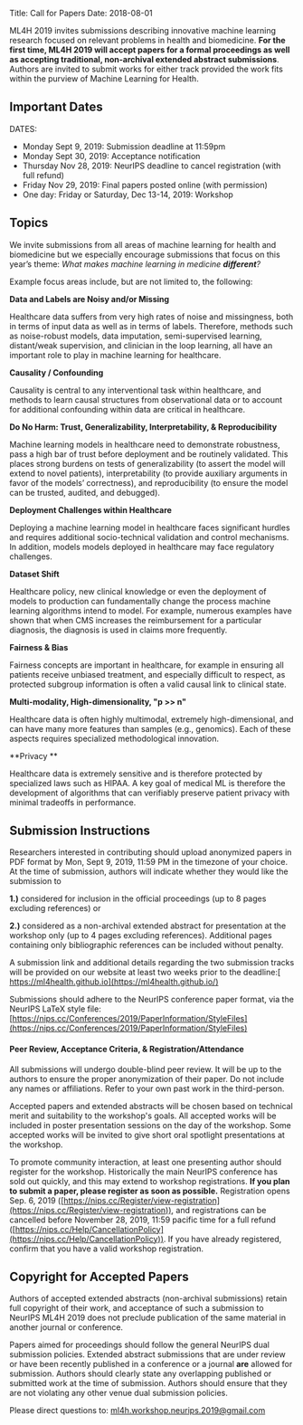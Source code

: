 Title: Call for Papers
Date: 2018-08-01

ML4H 2019 invites submissions describing innovative machine learning research focused on relevant problems in health and biomedicine. **For the first time, ML4H 2019 will accept papers for a formal proceedings as well as accepting traditional, non-archival extended abstract submissions**. Authors are invited to submit works for either track provided the work fits within the purview of Machine Learning for Health.

## Important Dates


DATES:
<ul>
<li>Monday Sept 9, 2019: Submission deadline at 11:59pm</li>
<li>Monday Sept 30, 2019: Acceptance notification</li>
<li>Thursday Nov 28, 2019: NeurIPS deadline to cancel registration (with full refund)</li>
<li>Friday Nov 29, 2019: Final papers posted online (with permission)</li>
<li>One day: Friday or Saturday, Dec 13-14, 2019: Workshop</li>
</ul>

## Topics

We invite submissions from all areas of machine learning for health and biomedicine but we especially encourage submissions that focus on this year’s theme: *What makes machine learning in medicine **different**?*

Example focus areas include, but are not limited to, the following:

**Data and Labels are Noisy and/or Missing**

Healthcare data suffers from very high rates of noise and missingness, both in terms of input data as well as in terms of labels. Therefore, methods such as noise-robust models, data imputation, semi-supervised learning, distant/weak supervision, and clinician in the loop learning, all have an important role to play in machine learning for healthcare.

**Causality / Confounding**

Causality is central to any interventional task within healthcare, and methods to learn causal structures from observational data or to account for additional confounding within data are critical in healthcare.

**Do No Harm: Trust, Generalizability, Interpretability, & Reproducibility**

Machine learning models in healthcare need to demonstrate robustness, pass a high bar of trust before deployment and be routinely validated. This places strong burdens on tests of generalizability (to assert the model will extend to novel patients), interpretability (to provide auxiliary arguments in favor of the models’ correctness), and reproducibility (to ensure the model can be trusted, audited, and debugged).

**Deployment Challenges within Healthcare**

Deploying a machine learning model in healthcare faces significant hurdles and requires additional socio-technical validation and control mechanisms. In addition, models models deployed in healthcare may face regulatory challenges.

**Dataset Shift**

Healthcare policy, new clinical knowledge or even the deployment of models to production can fundamentally change the process machine learning algorithms intend to model. For example, numerous examples have shown that when CMS increases the reimbursement for a particular diagnosis, the diagnosis is used in claims more frequently.

**Fairness & Bias**

Fairness concepts are important in healthcare, for example in ensuring all patients receive unbiased treatment, and especially difficult to respect, as protected subgroup information is often a valid causal link to clinical state.

**Multi-modality, High-dimensionality, "p >> n"**

Healthcare data is often highly multimodal, extremely high-dimensional, and can have many more features than samples (e.g., genomics). Each of these aspects requires specialized methodological innovation.

**Privacy **

Healthcare data is extremely sensitive and is therefore protected by specialized laws such as HIPAA. A key goal of medical ML is therefore the development of algorithms that can verifiably preserve patient privacy with minimal tradeoffs in performance.

## Submission Instructions

Researchers interested in contributing should upload anonymized papers in PDF format by Mon, Sept 9, 2019, 11:59 PM in the timezone of your choice. At the time of submission, authors will indicate whether they would like the submission to

**1.)** considered for inclusion in the official proceedings (up to 8 pages excluding references) or

**2.)** considered as a non-archival extended abstract for presentation at the workshop only (up to 4 pages excluding references). Additional pages containing only bibliographic references can be included without penalty.

A submission link and additional details regarding the two submission tracks will be provided on our website at least two weeks prior to the deadline:[ https://ml4health.github.io](https://ml4health.github.io/)



Submissions should adhere to the NeurIPS conference paper format, via the NeurIPS LaTeX style file: [https://nips.cc/Conferences/2019/PaperInformation/StyleFiles](https://nips.cc/Conferences/2019/PaperInformation/StyleFiles)

#### Peer Review, Acceptance Criteria, & Registration/Attendance

All submissions will undergo double-blind peer review. It will be up to the authors to ensure the proper anonymization of their paper. Do not include any names or affiliations. Refer to your own past work in the third-person.

Accepted papers and extended abstracts will be chosen based on technical merit and suitability to the workshop's goals. All accepted works will be included in poster presentation sessions on the day of the workshop. Some accepted works will be invited to give short oral spotlight presentations at the workshop.

To promote community interaction, at least one presenting author should register for the workshop. Historically the main NeurIPS conference has sold out quickly, and this may extend to workshop registrations. **If you plan to submit a paper, please register as soon as possible.** Registration opens Sep. 6, 2019 ([https://nips.cc/Register/view-registration](https://nips.cc/Register/view-registration)), and registrations can be cancelled before November 28, 2019, 11:59 pacific time for a full refund ([https://nips.cc/Help/CancellationPolicy](https://nips.cc/Help/CancellationPolicy)). If you have already registered, confirm that you have a valid workshop registration.

## Copyright for Accepted Papers

Authors of accepted extended abstracts (non-archival submissions) retain full copyright of their work, and acceptance of such a submission to NeurIPS ML4H 2019 does not preclude publication of the same material in another journal or conference.

Papers aimed for proceedings should follow the general NeurIPS dual submission policies. Extended abstract submissions that are under review or have been recently published in a conference or a journal **are** allowed for submission. Authors should clearly state any overlapping published or submitted work at the time of submission. Authors should ensure that they are not violating any other venue dual submission policies.

Please direct questions to: ml4h.workshop.neurips.2019@gmail.com
